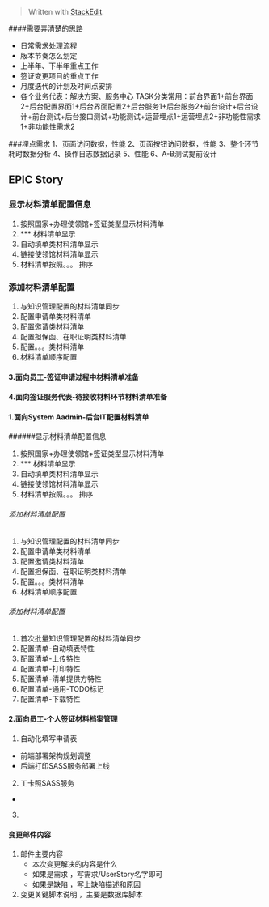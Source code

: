 


> Written with [StackEdit](https://stackedit.io/).

####需要弄清楚的思路 
+ 日常需求处理流程 
+ 版本节奏怎么划定 
+ 上半年、下半年重点工作
+ 签证变更项目的重点工作
+ 月度迭代的计划及时间点安排 
+ 各个业务代表：解决方案、服务中心
TASK分类常用：前台界面1+前台界面2+后台配置界面1+后台界面配置2+后台服务1+后台服务2+前台设计+后台设计+前台测试+后台接口测试+功能测试+运营埋点1+运营埋点2+非功能性需求1+非功能性需求2


###埋点需求
1、页面访问数据，性能
2、页面按钮访问数据，性能 
3、整个环节耗时数据分析
4、操作日志数据记录
5、性能
6、A-B测试提前设计

## EPIC Story
### 显示材料清单配置信息
 1. 按照国家+办理使领馆+签证类型显示材料清单
 2. *** 材料清单显示
 3. 自动填单类材料清单显示
 4. 链接使领馆材料清单显示
 5. 材料清单按照。。。 排序

### 添加材料清单配置
1. 与知识管理配置的材料清单同步
2. 配置申请单类材料清单
3. 配置邀请类材料清单
4. 配置担保函、在职证明类材料清单
5. 配置。。。类材料清单
6. 材料清单顺序配置


#### 3.面向员工-签证申请过程中材料清单准备
#### 4.面向签证服务代表-待接收材料环节材料清单准备
#### 1.面向System Aadmin-后台IT配置材料清单
######显示材料清单配置信息
 1. 按照国家+办理使领馆+签证类型显示材料清单
 2. *** 材料清单显示
 3. 自动填单类材料清单显示
 4. 链接使领馆材料清单显示
 5. 材料清单按照。。。 排序
###### 添加材料清单配置
1. 与知识管理配置的材料清单同步
2. 配置申请单类材料清单
3. 配置邀请类材料清单
4. 配置担保函、在职证明类材料清单
5. 配置。。。类材料清单
6. 材料清单顺序配置
###### 添加材料清单配置
1. 首次批量知识管理配置的材料清单同步
2. 配置清单-自动填表特性
3. 配置清单-上传特性
4. 配置清单-打印特性
5. 配置清单-清单提供方特性
6. 配置清单-通用-TODO标记 
7. 配置清单-下载特性


#### 2.面向员工-个人签证材料档案管理



1. 自动化填写申请表
+  前端部署架构规划调整
+  后端打印SASS服务部署上线 
2. 工卡照SASS服务 
+  
3. 


#### 变更邮件内容 
1. 邮件主要内容 
	- 本次变更解决的内容是什么
	 + 如果是需求 ，写需求/UserStory名字即可
     + 如果是缺陷 ，写上缺陷描述和原因
 2. 变更关键脚本说明 ，主要是数据库脚本 
<!--stackedit_data:
eyJoaXN0b3J5IjpbLTg2NDIyMDA5OV19
-->